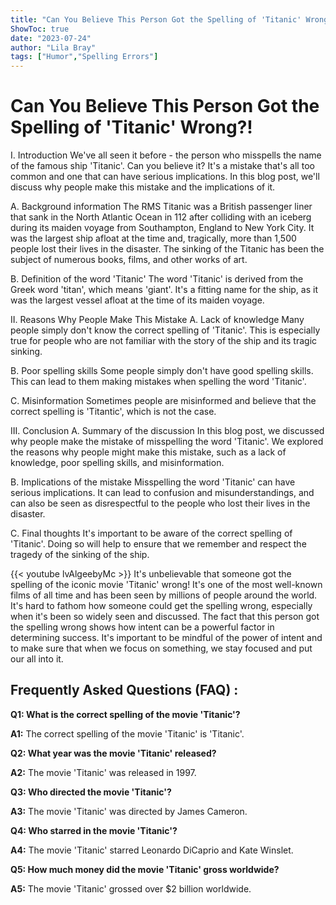```yaml
---
title: "Can You Believe This Person Got the Spelling of 'Titanic' Wrong?!"
ShowToc: true 
date: "2023-07-24"
author: "Lila Bray" 
tags: ["Humor","Spelling Errors"]
---
```

# Can You Believe This Person Got the Spelling of 'Titanic' Wrong?!

I. Introduction
We've all seen it before - the person who misspells the name of the famous ship 'Titanic'. Can you believe it? It's a mistake that's all too common and one that can have serious implications. In this blog post, we'll discuss why people make this mistake and the implications of it.

A. Background information
The RMS Titanic was a British passenger liner that sank in the North Atlantic Ocean in 112 after colliding with an iceberg during its maiden voyage from Southampton, England to New York City. It was the largest ship afloat at the time and, tragically, more than 1,500 people lost their lives in the disaster. The sinking of the Titanic has been the subject of numerous books, films, and other works of art.

B. Definition of the word 'Titanic'
The word 'Titanic' is derived from the Greek word 'titan', which means 'giant'. It's a fitting name for the ship, as it was the largest vessel afloat at the time of its maiden voyage.

II. Reasons Why People Make This Mistake
A. Lack of knowledge
Many people simply don't know the correct spelling of 'Titanic'. This is especially true for people who are not familiar with the story of the ship and its tragic sinking.

B. Poor spelling skills
Some people simply don't have good spelling skills. This can lead to them making mistakes when spelling the word 'Titanic'.

C. Misinformation
Sometimes people are misinformed and believe that the correct spelling is 'Titantic', which is not the case.

III. Conclusion
A. Summary of the discussion
In this blog post, we discussed why people make the mistake of misspelling the word 'Titanic'. We explored the reasons why people might make this mistake, such as a lack of knowledge, poor spelling skills, and misinformation.

B. Implications of the mistake
Misspelling the word 'Titanic' can have serious implications. It can lead to confusion and misunderstandings, and can also be seen as disrespectful to the people who lost their lives in the disaster.

C. Final thoughts
It's important to be aware of the correct spelling of 'Titanic'. Doing so will help to ensure that we remember and respect the tragedy of the sinking of the ship.

{{< youtube lvAlgeebyMc >}} 
It's unbelievable that someone got the spelling of the iconic movie 'Titanic' wrong! It's one of the most well-known films of all time and has been seen by millions of people around the world. It's hard to fathom how someone could get the spelling wrong, especially when it's been so widely seen and discussed. The fact that this person got the spelling wrong shows how intent can be a powerful factor in determining success. It's important to be mindful of the power of intent and to make sure that when we focus on something, we stay focused and put our all into it.

## Frequently Asked Questions (FAQ) :
**Q1: What is the correct spelling of the movie 'Titanic'?**

**A1:** The correct spelling of the movie 'Titanic' is 'Titanic'.

**Q2: What year was the movie 'Titanic' released?**

**A2:** The movie 'Titanic' was released in 1997.

**Q3: Who directed the movie 'Titanic'?**

**A3:** The movie 'Titanic' was directed by James Cameron.

**Q4: Who starred in the movie 'Titanic'?**

**A4:** The movie 'Titanic' starred Leonardo DiCaprio and Kate Winslet.

**Q5: How much money did the movie 'Titanic' gross worldwide?**

**A5:** The movie 'Titanic' grossed over $2 billion worldwide.





